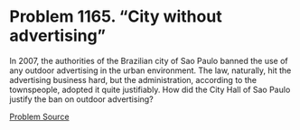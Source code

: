 # Problem 1165. “City without advertising”

In 2007, the authorities of the Brazilian city of Sao Paulo banned the use of any outdoor advertising in the urban environment. The law, naturally, hit the advertising business hard, but the administration, according to the townspeople, adopted it quite justifiably. How did the City Hall of Sao Paulo justify the ban on outdoor advertising?

[Problem Source](https://www.trizland.ru/tasks/5616/)